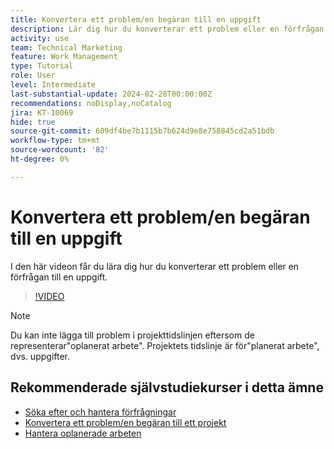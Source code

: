 ```yaml
---
title: Konvertera ett problem/en begäran till en uppgift
description: Lär dig hur du konverterar ett problem eller en förfrågan till en uppgift.
activity: use
team: Technical Marketing
feature: Work Management
type: Tutorial
role: User
level: Intermediate
last-substantial-update: 2024-02-28T00:00:00Z
recommendations: noDisplay,noCatalog
jira: KT-10069
hide: true
source-git-commit: 609df4be7b1115b7b624d9e8e758845cd2a51bdb
workflow-type: tm+mt
source-wordcount: '82'
ht-degree: 0%

---
```


# Konvertera ett problem/en begäran till en uppgift

I den här videon får du lära dig hur du konverterar ett problem eller en förfrågan till en uppgift.

>[!VIDEO](https://video.tv.adobe.com/v/3427605/?quality=12&learn=on)

>[!NOTE]
>
>Du kan inte lägga till problem i projekttidslinjen eftersom de representerar&quot;oplanerat arbete&quot;. Projektets tidslinje är för&quot;planerat arbete&quot;, dvs. uppgifter.

## Rekommenderade självstudiekurser i detta ämne

* [Söka efter och hantera förfrågningar](/help/manage-work/issues-requests/find-requests.md)
* [Konvertera ett problem/en begäran till ett projekt](/help/manage-work/issues-requests/create-a-project-from-a-request.md)
* [Hantera oplanerade arbeten](/help/manage-work/issues-requests/handle-unplanned-work.md)

